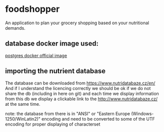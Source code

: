 # foodshopper
An application to plan your grocery shopping based on your nutritional demands.

## database docker image used:
[postgres docker official image](https://hub.docker.com/_/postgres)

## importing the nutrient database
The database can be downloaded from https://www.nutridatabaze.cz/en/
And if I understand the licencing correctly
we should be ok if we do not share the db 
(including in here on git) and each time we display 
information from this db we display a clickable link
to the http://www.nutridatabaze.cz/ at the same time.

note: the database from there is in "ANSI" or 
"Eastern Europe (Windows-1250/WinLatin2)" encoding
and need to be converted to some of the UTF encoding 
for proper displaying of characterset
